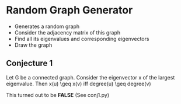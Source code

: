 # Random Graph Generator

- Generates a random graph
- Consider the adjacency matrix of this graph
- Find all its eigenvalues and corresponding eigenvectors
- Draw the graph


## Conjecture 1

Let G be a connected graph. Consider the eigenvector x of the largest eigenvalue.
Then x(u) \geq x(v) iff degree(u) \geq degree(v)

This turned out to be **FALSE** (See conj1.py)
